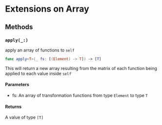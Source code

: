 # Extensions on Array

## Methods

### `apply(_:)`

apply an array of functions to `self`

``` swift
func apply<T>(_ fs: [(Element) -> T]) -> [T] 
```

This will return a new array resulting from the matrix of each function
being applied to each value inside `self`

#### Parameters

  - fs: An array of transformation functions from type `Element` to type `T`

#### Returns

A value of type `[T]`
